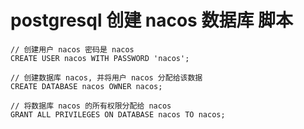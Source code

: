 # postgresql 创建 nacos 数据库 脚本 

```
// 创建用户 nacos 密码是 nacos
CREATE USER nacos WITH PASSWORD 'nacos';

// 创建数据库 nacos, 并将用户 nacos 分配给该数据
CREATE DATABASE nacos OWNER nacos;

// 将数据库 nacos 的所有权限分配给 nacos
GRANT ALL PRIVILEGES ON DATABASE nacos TO nacos;
```